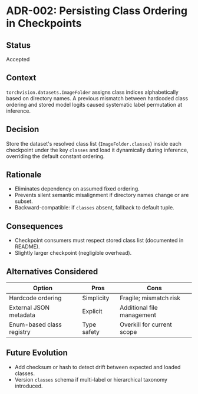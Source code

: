 # ADR-002: Persisting Class Ordering in Checkpoints

## Status
Accepted

## Context
`torchvision.datasets.ImageFolder` assigns class indices alphabetically based on directory names. A previous mismatch between hardcoded class ordering and stored model logits caused systematic label permutation at inference.

## Decision
Store the dataset's resolved class list (`ImageFolder.classes`) inside each checkpoint under the key `classes` and load it dynamically during inference, overriding the default constant ordering.

## Rationale
- Eliminates dependency on assumed fixed ordering.
- Prevents silent semantic misalignment if directory names change or are subset.
- Backward-compatible: if `classes` absent, fallback to default tuple.

## Consequences
- Checkpoint consumers must respect stored class list (documented in README).
- Slightly larger checkpoint (negligible overhead).

## Alternatives Considered
| Option | Pros | Cons |
|--------|------|------|
| Hardcode ordering | Simplicity | Fragile; mismatch risk |
| External JSON metadata | Explicit | Additional file management |
| Enum-based class registry | Type safety | Overkill for current scope |

## Future Evolution
- Add checksum or hash to detect drift between expected and loaded classes.
- Version `classes` schema if multi-label or hierarchical taxonomy introduced.
